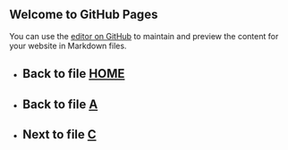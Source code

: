 ## Welcome to GitHub Pages

You can use the [editor on GitHub](https://github.com/samuelbetio/alphabet.file/edit/master/A/B/README.md) to maintain and preview the content for your website in Markdown files.

- ## **Back** to file [HOME](../../README.md)

- ## **Back** to file [A](../)
- ## **Next** to file [C](C/)

